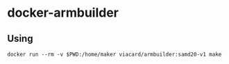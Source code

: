 # docker-armbuilder

## Using
`docker run --rm -v $PWD:/home/maker viacard/armbuilder:samd20-v1 make`

